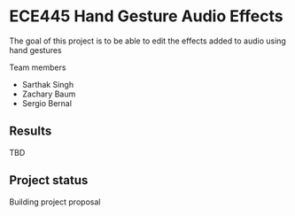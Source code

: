 # ECE445 Hand Gesture Audio Effects

The goal of this project is to be able to edit the effects added to audio using hand gestures

Team members
- Sarthak Singh
- Zachary Baum
- Sergio Bernal

## Results
TBD

## Project status
Building project proposal
